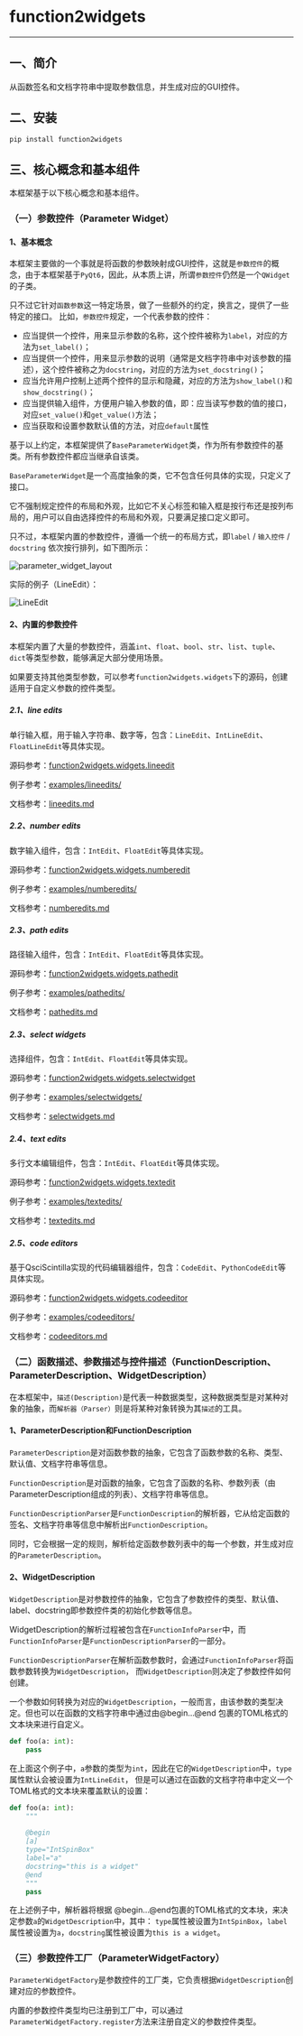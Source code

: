 # function2widgets

----

## 一、简介

从函数签名和文档字符串中提取参数信息，并生成对应的GUI控件。

## 二、安装

```bash
pip install function2widgets
```

## 三、核心概念和基本组件

本框架基于以下核心概念和基本组件。

### （一）参数控件（Parameter Widget）

#### 1、基本概念
本框架主要做的一个事就是将函数的参数映射成GUI控件，这就是`参数控件`的概念，由于本框架基于`PyQt6`，因此，从本质上讲，所谓`参数控件`仍然是一个`QWidget`的子类。

只不过它针对`函数参数`这一特定场景，做了一些额外的约定，换言之，提供了一些特定的接口。 比如，`参数控件`规定，一个代表参数的控件：
 - 应当提供一个控件，用来显示参数的名称，这个控件被称为`label`，对应的方法为`set_label()`； 
 - 应当提供一个控件，用来显示参数的说明（通常是文档字符串中对该参数的描述），这个控件被称之为`docstring`，对应的方法为`set_docstring()`； 
 - 应当允许用户控制上述两个控件的显示和隐藏，对应的方法为`show_label()`和`show_docstring()`； 
 - 应当提供输入组件，方便用户输入参数的值，即：应当读写参数的值的接口，对应`set_value()`和`get_value()`方法；
 - 应当获取和设置参数默认值的方法，对应`default`属性

基于以上约定，本框架提供了`BaseParameterWidget`类，作为所有参数控件的基类。所有参数控件都应当继承自该类。

`BaseParameterWidget`是一个高度抽象的类，它不包含任何具体的实现，只定义了接口。

它不强制规定控件的布局和外观，比如它不关心标签和输入框是按行布还是按列布局的，用户可以自由选择控件的布局和外观，只要满足接口定义即可。

只不过，本框架内置的参数控件，遵循一个统一的布局方式，即`label` / `输入控件` / `docstring` 依次按行排列，如下图所示：

![parameter_widget_layout](./docs/imgs/parameter_widget_layout_concept.png)

实际的例子（LineEdit）：

![LineEdit](./docs/imgs/parameter_widget_layout_demo.png)


#### 2、内置的参数控件

本框架内置了大量的参数控件，涵盖`int`、`float`、`bool`、`str`、`list`、`tuple`、`dict`等类型参数，能够满足大部分使用场景。

如果要支持其他类型参数，可以参考`function2widgets.widgets`下的源码，创建适用于自定义参数的控件类型。

##### 2.1、line edits

单行输入框，用于输入字符串、数字等，包含：`LineEdit`、`IntLineEdit`、`FloatLineEdit`等具体实现。

源码参考：[function2widgets.widgets.lineedit](./function2widgets/widgets/lineedit.py)

例子参考：[examples/lineedits/](./examples/lineedits/)

文档参考：[lineedits.md](./docs/lineedits)

##### 2.2、number edits

数字输入组件，包含：`IntEdit`、`FloatEdit`等具体实现。

源码参考：[function2widgets.widgets.numberedit](./function2widgets/widgets/numberedit.py)

例子参考：[examples/numberedits/](./examples/numberedits/)

文档参考：[numberedits.md](./docs/numberedits.md)


##### 2.3、path edits

路径输入组件，包含：`IntEdit`、`FloatEdit`等具体实现。

源码参考：[function2widgets.widgets.pathedit](./function2widgets/widgets/pathedit.py)

例子参考：[examples/pathedits/](./examples/pathedits/)

文档参考：[pathedits.md](./docs/pathedits.md)

##### 2.3、select widgets

选择组件，包含：`IntEdit`、`FloatEdit`等具体实现。

源码参考：[function2widgets.widgets.selectwidget](./function2widgets/widgets/selectwidget.py)

例子参考：[examples/selectwidgets/](./examples/selectwidgets/)

文档参考：[selectwidgets.md](./docs/selectwidgets.md)

##### 2.4、text edits

多行文本编辑组件，包含：`IntEdit`、`FloatEdit`等具体实现。

源码参考：[function2widgets.widgets.textedit](./function2widgets/widgets/textedit.py)

例子参考：[examples/textedits/](./examples/textedits/)

文档参考：[textedits.md](./docs/textedits.md)

##### 2.5、code editors

基于QsciScintilla实现的代码编辑器组件，包含：`CodeEdit`、`PythonCodeEdit`等具体实现。

源码参考：[function2widgets.widgets.codeeditor](./function2widgets/widgets/codeeditor.py)

例子参考：[examples/codeeditors/](./examples/codeeditors/)

文档参考：[codeeditors.md](./docs/codeeditors.md)

### （二）函数描述、参数描述与控件描述（FunctionDescription、ParameterDescription、WidgetDescription）

在本框架中，`描述(Description)`是代表一种数据类型，这种数据类型是对某种对象的抽象，而`解析器（Parser）`则是将某种对象转换为其`描述`的工具。

#### 1、ParameterDescription和FunctionDescription

`ParameterDescription`是对函数参数的抽象，它包含了函数参数的名称、类型、默认值、文档字符串等信息。

`FunctionDescription`是对函数的抽象，它包含了函数的名称、参数列表（由ParameterDescription组成的列表）、文档字符串等信息。

`FunctionDescriptionParser`是`FunctionDescription`的解析器，它从给定函数的签名、文档字符串等信息中解析出`FunctionDescription`。

同时，它会根据一定的规则，解析给定函数参数列表中的每一个参数，并生成对应的`ParameterDescription`。

#### 2、WidgetDescription

`WidgetDescription`是对参数控件的抽象，它包含了参数控件的类型、默认值、label、docstring即参数控件类的初始化参数等信息。

WidgetDescription的解析过程被包含在`FunctionInfoParser`中，而`FunctionInfoParser`是`FunctionDescriptionParser`的一部分。

`FunctionDescriptionParser`在解析函数参数时，会通过`FunctionInfoParser`将函数参数转换为`WidgetDescription`， 
而`WidgetDescription`则决定了参数控件如何创建。

一个参数如何转换为对应的`WidgetDescription`，一般而言，由该参数的类型决定。但也可以在函数的文档字符串中通过由@begin...@end
包裹的TOML格式的文本块来进行自定义。

```python
def foo(a: int):
    pass
```

在上面这个例子中，`a`参数的类型为`int`，因此在它的`WidgetDescription`中，`type`属性默认会被设置为`IntLineEdit`，
但是可以通过在函数的文档字符串中定义一个TOML格式的文本块来覆盖默认的设置：

```python
def foo(a: int):
    """
    
    @begin
    [a]
    type="IntSpinBox"
    label="a"
    docstring="this is a widget"
    @end
    """
    pass
```

在上述例子中，解析器将根据 @begin...@end包裹的TOML格式的文本块，来决定参数`a`的`WidgetDescription`中，其中：
`type`属性被设置为`IntSpinBox`，`label`属性被设置为`a`，`docstring`属性被设置为`this is a widget`。




### （三）参数控件工厂（ParameterWidgetFactory）

`ParameterWidgetFactory`是参数控件的工厂类，它负责根据`WidgetDescription`创建对应的参数控件。

内置的参数控件类型均已注册到工厂中，可以通过`ParameterWidgetFactory.register`方法来注册自定义的参数控件类型。